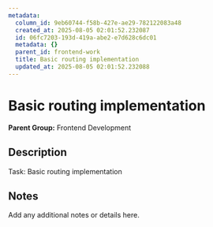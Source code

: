 ```yaml
---
metadata:
  column_id: 9eb60744-f58b-427e-ae29-782122083a48
  created_at: 2025-08-05 02:01:52.232087
  id: 06fc7203-193d-419a-abe2-e7d628c6dc01
  metadata: {}
  parent_id: frontend-work
  title: Basic routing implementation
  updated_at: 2025-08-05 02:01:52.232088
---
```


# Basic routing implementation

**Parent Group:** Frontend Development

## Description
Task: Basic routing implementation

## Notes
Add any additional notes or details here.